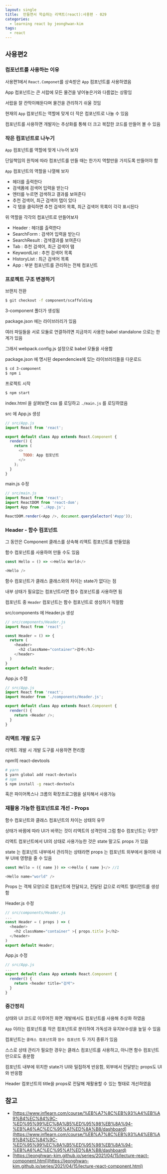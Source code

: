 ```yaml
---
layout: single
title:  만들면서 학습하는 리액트(react):사용편 - 029
categories: 
  - learning react by jeonghwan-kim
tags: 
  - react
---
```


## 사용편2

### 컴포넌트를 사용하는 이유

사용편1에서 `React.Componet`를 상속받은 `App` 컴포넌트를 사용하였음

App 컴포넌트는 큰 서랍에 모든 물건을 넣어놓은거와 다름없는 상황임

서랍을 잘 칸막이해둔다며 물건을 관리하기 쉬울 것임

현재의 `App` 컴포넌트는 역할에 맞게 더 작은 컴포넌트로 나눌 수 있음

컴포넌트를 사용하면 개발자는 추상화를 통해 더 크고 복잡한 코드를 만들어 볼 수 있음

### 작은 컴포넌트로 나누기

`App` 컴포넌트를 역할에 맞게 나누어 보자

단일책임의 원칙에 따라 컴포넌트를 만들 때는 한가지 역할만을 가지도록 만들어야 함

`App` 컴포넌트의 역할을 나열해 보자

- 헤더를 출력한다
- 검색폼에 검색어 입력을 받는다
- 엔터를 누르면 검색하고 결과를 보여준다
- 추천 검색어, 최근 검색어 탭이 있다
- 각 탭을 클릭하면 추천 검색어 목록, 최근 검색어 목록이 각각 표시된다

위 역할을 각각의 컴포넌트로 만들어보자

- Header : 헤더를 출력한다
- SearchForm : 검색어 입력을 받는다
- SearchResult : 검색결과를 보여준다
- Tab : 추천 검색어, 최근 검색어 탬
- KeywordList : 추천 검색어 목록
- HistoryList : 최근 검색어 목록
- App : 부분 컴포넌트를 관리하는 전체 컴포넌트


### 프로젝트 구조 변경하기

브랜치 전환

```bash
$ git checkout -f component/scaffolding
```

3-component 폴더가 생성됨

package.json 에는 라이브러리가 있음

여러 파일들을 서로 모듈로 연결하려면 지금까지 사용한 babel standalone 으로는 한계가 있음

그래서 webpack.config.js 설정으로 babel 모듈을 사용함

package.json 에 명시된 dependencies에 있는 라이브러리들을 다운로드

```bash
$ cd 3-component
$ npm i
```

프로젝트 시작

```bash
$ npm start
```

index.html 을 살펴보면 css 를 로딩하고 `./main.js` 를 로딩하였음

src 에 App.js 생성

```javascript
// src/App.js
import React from 'react';

export default class App extends React.Component {
  render() {
    return (
      <>
        TODO: App 컴포넌트
      </>
    );
  }
}
```

main.js 수정

```javascript
// src/main.js
import React from 'react';
import ReactDOM from 'react-dom';
import App from './App.js';

ReactDOM.render(<App />, document.querySelector('#app'));
```

### Header - 함수 컴포넌트

그 동안은 Component 클래스를 상속해 리액트 컴포넌트를 만들었음

함수 컴포넌트를 사용하여 만들 수도 있음

```javascript
const Hello = () => <>Hello World</>

<Hello />
```

함수 컴포넌트가 클래스 클래스와의 차이는 state가 없다는 점

내부 상태가 필요없는 컴포넌트라면 함수 컴포넌트를 사용하면 됨

컴포넌트 중 `Header` 컴포넌트는 함수 컴포넌트로 생성하기 적절함

src/components 에 Header.js 생성

```javascript
// src/components/Header.js
import React from 'react';

const Header = () => {
  return (
    <header>
      <h2 className="container">검색</h2>
    </header>
  )
}
export default Header;
```

App.js 수정

``` javascript
// src/App.js
import React from 'react';
import Header from './components/Header.js';

export default class App extends React.Component {
  render() {
    return <Header />;
  }
}
```

### 리액트 개발 도구

리액트 개발 시 개발 도구를 사용하면 편리함

npm의 react-devtools

```bash
# yarn
$ yarn global add react-devtools 
# npm
$ npm install -g react-devtools
```

혹은 파이어폭스나 크롬의 확장프로그램을 설치해서 사용가능

### 재활용 가능한 컴포넌트로 개선 - Props

함수 컴포넌트와 클래스 컴포넌트의 차이는 상태의 유무

상태가 바뀜에 따라 UI가 바뀌는 것이 리액트의 성격인데 그럼 함수 컴포넌트는 무엇?

리액트 컴포넌트에서 UI의 상태로 사용가능한 것은 state 말고도 props 가 있음

state 는 컴포넌트 내부에서 관리하는 상태라면 props 는 컴포넌트 외부에서 들어와 내부 UI에 영향을 줄 수 있음

```javascript
const Hello = ({ name }) => <>Hello { name }</> //1

<Hello name="world" />
```

Props 는 객체 모양으로 컴포넌트에 전달되고, 전달된 값으로 리액트 엘리먼트를 생성함

Header.js 수정

```javascript
// src/components/Header.js
...
const Header = ( props ) => (
  <header>
    <h2 className="container" >{ props.title }</h2>
  </header>
)
export default Header;
```

App.js 수정

```javascript
// src/App.js
...
export default class App extends React.Component {
  render() {
    return <header title="검색">
  }
}
```

### 중간정리

상태와 UI 코드로 이루어진 화면 개발에서도 컴포넌트를 사용해 추상화 하였음

`App` 이라는 컴포넌트를 작은 컴포넌트로 분리하여 가독성과 유지보수성을 높일 수 있음

컴포넌트는 `클래스 컴포넌트`와 `함수 컴포넌트` 두 가지 종류가 있음

스스로 상태 관리가 필요한 경우는 클래스 컴포넌트를 사용하고, 아니면 함수 컴포넌트만으로도 충분함

컴포넌트 내부에 위치한 state가 UI와 밀접하게 반응함, 외부에서 전달받는 props도 UI와 반응함

Header 컴포넌트의 title을 props로 전달해 재활용할 수 있는 형태로 개선하였음

## 참고
- [https://www.inflearn.com/course/%EB%A7%8C%EB%93%A4%EB%A9%B4%EC%84%9C-%ED%95%99%EC%8A%B5%ED%95%98%EB%8A%94-%EB%A6%AC%EC%95%A1%ED%8A%B8/dashboard](https://www.inflearn.com/course/%EB%A7%8C%EB%93%A4%EB%A9%B4%EC%84%9C-%ED%95%99%EC%8A%B5%ED%95%98%EB%8A%94-%EB%A6%AC%EC%95%A1%ED%8A%B8/dashboard)
- [https://jeonghwan-kim.github.io/series/2021/04/15/lecture-react-component.html](https://jeonghwan-kim.github.io/series/2021/04/15/lecture-react-component.html)
